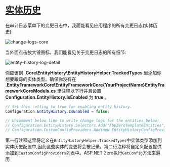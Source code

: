 # [实体历史](https://docs.aspnetzero.com/en/aspnet-core-angular/latest/Features-Angular-Entity-History)

在审计日志菜单下的变更日志中，我面能看见应用程序的所有变更日志(实体历史):

![change-logs-core](/images/aspnetzero/change-logs-core.png)

当外面点击放大镜图标，我们能看见关于变更日志的所有细节:

![entity-history-log-detail](/images/aspnetzero/entity-history-log-detail.png)

你应该到 **.Core\EntityHistory\EntityHistoryHelper.TrackedTypes** 里添加你想要跟踪的实体类型。确保你没有在 **.EntityFrameworkCore\EntityFrameworkCore{YourProjectName}EntityFrameworkCoreModuls.cs** 里注释以下行并且设置 **Configuration.EntityHistory.IsEnabled** 为 **true** 。

```cs
// Set this setting to true for enabling entity history.
Configuration.EntityHistory.IsEnabled = false;

// Uncomment below line to write change logs for the entities below:
// Configuration.EntityHistory.Selectors.Add("AbpZeroTemplateEntities", EntityHistoryHelper.TrackedTypes);
// Configuration.CustomConfigProviders.Add(new EntityHistoryConfigProvider(Configuration));
```

第一行注释这里将定义在`EntityHistoryHelper.TrackedTypes`中实体类型添加到实体历史配置中,因此这些实体的变更将会被记录。第二行注释将自定义配置提供添加到`CustomConfigProviders`列表中。ASP.NET Zero执行`GetConfig`方法来遍历
